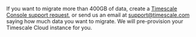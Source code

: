 
If you want to migrate more than 400GB of data, create a [Timescale Console support request][support-link], or 
send us an email at [support@timescale.com](mailto:support@timescale.com) saying how much data you want to migrate. We will pre-provision 
your Timescale Cloud instance for you.

[live migration]: /ingest-and-migrate/:currentVersion:/live-migration
[support-link]: https://console.cloud.timescale.com/dashboard/support
